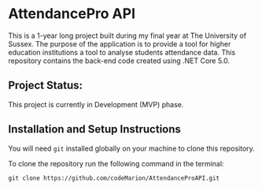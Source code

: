 # AttendancePro API

This is a 1-year long project built during my final year at The University of Sussex. The purpose of the application is to provide a tool for higher education institutions a tool to analyse students attendance data. This repository contains the back-end code created using .NET Core 5.0.

## Project Status:


This project is currently in Development (MVP) phase. 

## Installation and Setup Instructions

You will need `git` installed globally on your machine to clone this repository.  

To clone the repository run the following command in the terminal:

`git clone https://github.com/codeMarion/AttendanceProAPI.git`
